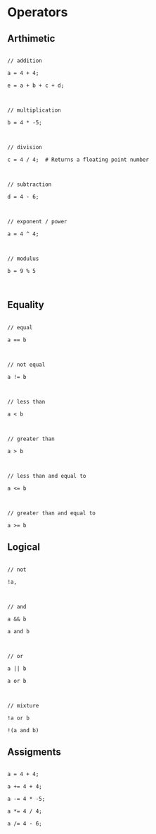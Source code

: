 # Operators



## Arthimetic 



```jac

// addition

a = 4 + 4;

e = a + b + c + d;



// multiplication

b = 4 * -5;



// division

c = 4 / 4;  # Returns a floating point number



// subtraction

d = 4 - 6;



// exponent / power

a = 4 ^ 4;



// modulus

b = 9 % 5



```

## Equality

```jac

// equal

a == b



// not equal

a != b



// less than

a < b



// greater than

a > b



// less than and equal to

a <= b



// greater than and equal to

a >= b

```



## Logical

```jac

// not

!a,



// and

a && b

a and b



// or

a || b

a or b



// mixture

!a or b

!(a and b)

```

## Assigments

```jac

a = 4 + 4;

a += 4 + 4;

a -= 4 * -5;

a *= 4 / 4;

a /= 4 - 6;

```





